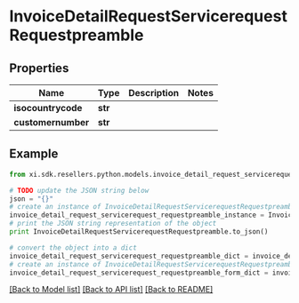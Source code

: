 # InvoiceDetailRequestServicerequestRequestpreamble


## Properties

Name | Type | Description | Notes
------------ | ------------- | ------------- | -------------
**isocountrycode** | **str** |  | 
**customernumber** | **str** |  | 

## Example

```python
from xi.sdk.resellers.python.models.invoice_detail_request_servicerequest_requestpreamble import InvoiceDetailRequestServicerequestRequestpreamble

# TODO update the JSON string below
json = "{}"
# create an instance of InvoiceDetailRequestServicerequestRequestpreamble from a JSON string
invoice_detail_request_servicerequest_requestpreamble_instance = InvoiceDetailRequestServicerequestRequestpreamble.from_json(json)
# print the JSON string representation of the object
print InvoiceDetailRequestServicerequestRequestpreamble.to_json()

# convert the object into a dict
invoice_detail_request_servicerequest_requestpreamble_dict = invoice_detail_request_servicerequest_requestpreamble_instance.to_dict()
# create an instance of InvoiceDetailRequestServicerequestRequestpreamble from a dict
invoice_detail_request_servicerequest_requestpreamble_form_dict = invoice_detail_request_servicerequest_requestpreamble.from_dict(invoice_detail_request_servicerequest_requestpreamble_dict)
```
[[Back to Model list]](../README.md#documentation-for-models) [[Back to API list]](../README.md#documentation-for-api-endpoints) [[Back to README]](../README.md)


